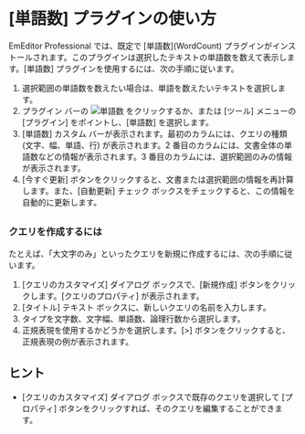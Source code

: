 # \[単語数\] プラグインの使い方

EmEditor Professional では、既定で \[単語数\](WordCount) プラグインがインストールされます。このプラグインは選択したテキストの単語数を数えて表示します。\[単語数\] プラグインを使用するには、次の手順に従います。

1. 選択範囲の単語数を数えたい場合は、単語を数えたいテキストを選択します。
2. プラグイン バーの ![単語数](../../images/plugin_wordcount..png) をクリックするか、または \[ツール\] メニューの \[プラグイン\] をポイントし、\[単語数\] を選択します。
3. \[単語数\] カスタム バーが表示されます。最初のカラムには、クエリの種類 (文字、幅、単語、行) が表示されます。2 番目のカラムには、文書全体の単語数などの情報が表示されます。3 番目のカラムには、選択範囲のみの情報が表示されます。
4. \[今すぐ更新\] ボタンをクリックすると、文書または選択範囲の情報を再計算します。また、\[自動更新\] チェック ボックスをチェックすると、この情報を自動的に更新します。

## 

### クエリを作成するには

たとえば、「大文字のみ」といったクエリを新規に作成するには、次の手順に従います。

1. \[クエリのカスタマイズ\] ダイアログ ボックスで、\[新規作成\] ボタンをクリックします。\[クエリのプロパティ\] が表示されます。
2. \[タイトル\] テキスト ボックスに、新しいクエリの名前を入力します。
3. タイプを文字数、文字幅、単語数、論理行数から選択します。
4. 正規表現を使用するかどうかを選択します。\[>\] ボタンをクリックすると、正規表現の例が表示されます。

## ヒント

- \[クエリのカスタマイズ\] ダイアログ ボックスで既存のクエリを選択して \[プロパティ\] ボタンをクリックすれば、そのクエリを編集することができます。
